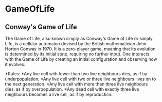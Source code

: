 # GameOfLife
## Conway's Game of Life 

The Game of Life, also known simply as Conway's Game of Life or simply Life,
is a cellular automaton devised by the British mathematician John Horton Conway
in 1970.
It is a zero-player game, meaning that its evolution is determined by its initial
state, requiring no further input.
One interacts with the Game of Life by creating an initial configuration and
observing how it evolves.

*Rules:
    *Any live cell with fewer than two live neighbours dies, as if by underpopulation.
    *Any live cell with two or three live neighbours lives on to the next generation.
    *Any live cell with more than three live neighbours dies, as if by overpopulation.
    *Any dead cell with exactly three live neighbours becomes a live cell, as if by reproduction.

